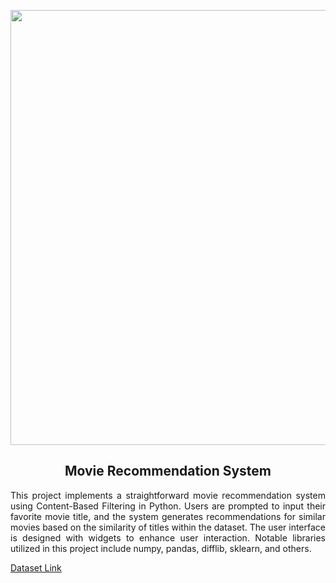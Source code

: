 <p align="center"><img src="https://images.unsplash.com/photo-1585951237313-1979e4df7385?q=80&w=2070&auto=format&fit=crop&ixlib=rb-4.0.3&ixid=M3wxMjA3fDB8MHxwaG90by1wYWdlfHx8fGVufDB8fHx8fA%3D%3D" width="696"></p>

<h2 align="center"><strong>Movie Recommendation System</strong></h2>

<div align="justify">
This project implements a straightforward movie recommendation system using Content-Based Filtering in Python. Users are prompted to input their favorite movie title, and the system generates recommendations for similar movies based on the similarity of titles within the dataset. The user interface is designed with widgets to enhance user interaction. Notable libraries utilized in this project include numpy, pandas, difflib, sklearn, and others.
</div>

[Dataset Link](https://www.kaggle.com/datasets/tmdb/tmdb-movie-metadata)
